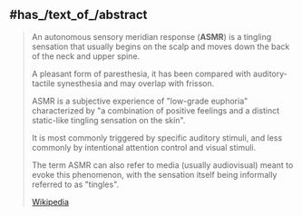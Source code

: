 ﻿---
aliases:
- "autonomous sensory meridian response"
---

## #has_/text_of_/abstract 

> An autonomous sensory meridian response (**ASMR**) is a tingling sensation 
> that usually begins on the scalp and moves down the back of the neck and upper spine. 
> 
> A pleasant form of paresthesia, it has been compared with auditory-tactile synesthesia 
> and may overlap with frisson. 
> 
> ASMR is a subjective experience of "low-grade euphoria" characterized by 
> "a combination of positive feelings and a distinct static-like tingling sensation on the skin". 
> 
> It is most commonly triggered by specific auditory stimuli, 
> and less commonly by intentional attention control and visual stimuli.
>
> The term ASMR can also refer to media (usually audiovisual) meant to evoke this phenomenon, 
> with the sensation itself being informally referred to as "tingles".
>
> [Wikipedia](https://en.wikipedia.org/wiki/ASMR) 




